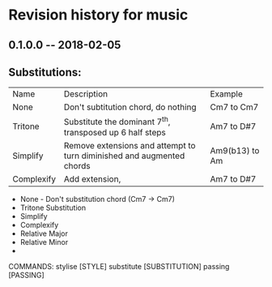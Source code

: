 # Revision history for music

## 0.1.0.0  -- 2018-02-05

## Substitutions:
<table>
  <tr>
    <td>Name</td>
    <td>Description</td>
    <td>Example</td>
  </td>
  <tr>
    <td>None</td>
    <td>Don't subtitution chord, do nothing</td>
    <td>Cm7 to Cm7</td>
  </tr>
  <tr>
    <td>Tritone</td>
    <td>Substitute the dominant 7<sup>th</sup>, transposed up 6 half steps</td>
    <td>Am7 to D#7</td>
  </tr>
  <tr>
    <td>Simplify</td>
    <td>Remove extensions and attempt to turn diminished and augmented chords</td>
    <td>Am9(b13) to Am</td>
  </tr>
  <tr>
    <td>Complexify</td>
    <td>Add extension, </td>
    <td>Am7 to D#7</td>
  </tr>
</table>

* None - Don't substitution chord (Cm7 -> Cm7)
* Tritone Substitution
* Simplify
* Complexify
* Relative Major
* Relative Minor
*


COMMANDS:
  stylise [STYLE]
  substitute [SUBSTITUTION]
  passing [PASSING]
  

  
